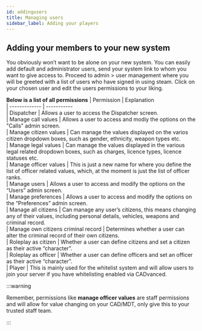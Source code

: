 ```yaml
---
id: addingusers
title: Managing users
sidebar_label: Adding your players
---
```



## Adding your members to your new system
You obviously won’t want to be alone on your new system. You can easily add default and administrator users, send your system link to whom you want to give access to. Proceed to admin > user management where you will be greeted with a list of users who have signed in using steam. Click on your chosen user and edit the users permissions to your liking.

**Below is a list of all permissions**
| Permission                            | Explanation                                                                                                                                  
| -------------                         | -----------                                                                                                                                
| Dispatcher                            | Allows a user to access the Dispatcher screen.                                                                                                
| Manage call values                    | Allows a user to access and modiy the options on the "Calls" admin screen.                                                                    
| Manage citizen values                 | Can manage the values displayed on the varios citizen dropdown boxes, such as gender, ethnicity, weapon types etc.                            
| Manage legal values                   | Can manage the values displayed in the various legal related dropdown boxes, such as charges, licence types, licence statuses etc.            
| Manage officer values                 | This is just a new name for where you define the list of officer related values, which, at the moment is just the list of officer ranks.     
| Manage users                          | Allows a user to access and modify the options on the “Users” admin screen.                                                                   
| Manage preferences                    | Allows a user to access and modify the options on the “Preferences” admin screen.                                                             
| Manage all citizens                   | Can manage any user’s citizens, this means changing any of their values, including personal details, vehicles, weapons and criminal record.   
| Manage own citizens criminal record   | Determines whether a user can alter the criminal record of their own citizens.                                                                
| Roleplay as citizen                   | Whether a user can define citizens and set a citizen as their active “character”.                                                             
| Roleplay as officer                   | Whether a user can define officers and set an officer as their active “character”.                                                            
| Player                                | This is mainly used for the whitelist system and will allow users to join your server if you have whitelisting enabled via CADvanced.       

:::warning

Remember, permissions like **manage officer values** are staff permissions and will allow for value changing on your CAD/MDT, only give this to your trusted staff team.

:::

